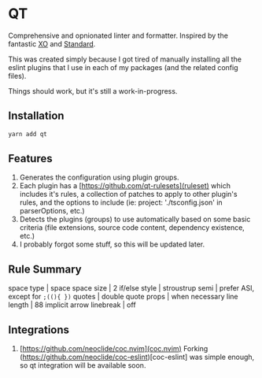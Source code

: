 # QT

Comprehensive and opnionated linter and formatter. Inspired by the fantastic [XO](https://github.com/xojs/xo) and [Standard](https://github.com/standard/standard).

This was created simply because I got tired of manually installing all the eslint plugins that I use in each of my packages (and the related config files).

Things should work, but it's still a work-in-progress.

## Installation

```javascript
yarn add qt
```

## Features

1. Generates the configuration using plugin groups.
2. Each plugin has a [https://github.com/qt-rulesets](ruleset) which includes it's rules, a collection of patches to apply to other plugin's rules, and the options to include
(ie: project: './tsconfig.json' in parserOptions, etc.)
3. Detects the plugins (groups) to use automatically based on some basic criteria (file extensions, source code content, dependency existence, etc.)
4. I probably forgot some stuff, so this will be updated later.

## Rule Summary
space type               | space
space size               | 2
if/else style            | stroustrup
semi                     | prefer ASI, except for `;((){ })`
quotes                   | double
quote props              | when necessary
line length              | 88
implicit arrow linebreak | off

## Integrations

1. [https://github.com/neoclide/coc.nvim](coc.nvim) Forking (https://github.com/neoclide/coc-eslint)[coc-eslint] was simple enough, so qt integration will be available soon.

